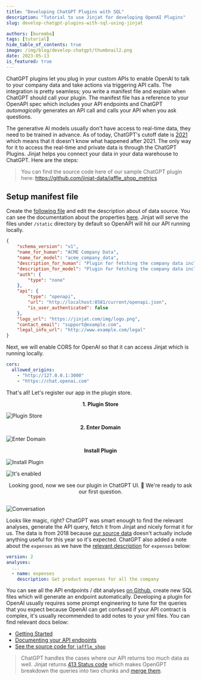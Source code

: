 ```yaml
---
title: "Developing ChatGPT Plugins with SQL"
description: "Tutorial to use Jinjat for developing OpenAI Plugins"
slug: develop-chatgpt-plugins-with-sql-using-jinjat

authors: [buremba]
tags: [tutorial]
hide_table_of_contents: true
image: /img/blog/develop-chatgpt/thumbnail2.png
date: 2023-05-13
is_featured: true
---
```


ChatGPT plugins let you plug in your custom APIs to enable OpenAI to talk to your company data and take actions via triggering API calls. The integration is pretty seamless; you write a manifest file and explain when ChatGPT should call your plugin. The manifest file has a reference to your OpenAPI spec which includes your API endpoints and ChatGPT *automagically* generates an API call and calls your API when you ask questions. 

The generative AI models usually don't have access to real-time data, they need to be trained in advance. As of today, ChatGPT's cutoff date is [2021](https://community.openai.com/t/knowledge-cutoff-date-of-september-2021/66215) which means that it doesn't know what happened after 2021. The only way for it to access the real-time and private data is through the ChatGPT Plugins. Jinjat helps you connect your data in your data warehouse to ChatGPT. Here are the steps:

<!--truncate-->

> You can find the source code here of our sample ChatGPT plugin here: https://github.com/jinjat-data/jaffle_shop_metrics

## Setup manifest file

Create the [following file](https://github.com/jinjat-data/jaffle_shop_metrics/blob/main/static/.well-known/ai-plugin.json) and edit the description about of data source. You can see the documentation about the properties [here](https://platform.openai.com/docs/plugins/getting-started/plugin-manifest). Jinjat will serve the files under `/static` directory by default so OpenAPI will hit our API running locally.

<File name='/static/.well-known/ai-plugin.json'>

```json
{
    "schema_version": "v1",
    "name_for_human": "ACME Company Data",
    "name_for_model": "acme_company_data",
    "description_for_human": "Plugin for fetching the company data including business metrics including website, marketing, finance data",
    "description_for_model": "Plugin for fetching the company data including business metrics including website, marketing, finance data",
    "auth": {
        "type": "none"
    },
    "api": {
        "type": "openapi",
        "url": "http://localhost:8581/current/openapi.json",
        "is_user_authenticated": false
    },
    "logo_url": "https://jinjat.com/img/logo.png",
    "contact_email": "support@example.com",
    "legal_info_url": "http://www.example.com/legal"
}
```

</File>

Next, we will enable CORS for OpenAI so that it can access Jinjat which is running locally. 

<File name='jinjat_project.yml'>

```yml
cors:
  allowed_origins:
    - "http://127.0.0.1:3000"
    - "https://chat.openai.com"

```

</File>

That's all! Let's register our app in the plugin store.

<center><b> 1. Plugin Store </b></center>

![Plugin Store](/img/blog/develop-chatgpt/plugin-store.png)

<center><b> 2. Enter Domain </b></center>

![Enter Domain](pathname:///img/blog/develop-chatgpt/enter-domain.png)

<center><b> Install Plugin </b></center>

![Install Plugin](/img/blog/develop-chatgpt/install-plugin.png)

![It's enabled](pathname:///img/blog/develop-chatgpt/enabled.png)

<center>Looking good, now we see our plugin in ChatGPT UI. 🚀 We're ready to ask our first question.</center>

##

![Conversation](pathname:///img/blog/develop-chatgpt/conversation.png)


Looks like magic, right? ChatGPT was smart enough to find the relevant analyses, generate the API query, fetch it from Jinjat and nicely format it for us. 
The data is from 2018 because [our source data](https://github.com/jinjat-data/jaffle_shop_metrics/blob/main/seeds/raw_orders.csv) doesn't actually include anything useful for this year so it's expected. ChatGPT also added a note about the `expenses` as we have the [relevant description](https://github.com/jinjat-data/jaffle_shop_metrics/blob/main/analyses/schema.yml#L22) for `expenses` below:

```yml
version: 2
analyses:
  ...
  - name: expenses
    description: Get product expenses for all the company
```

You can see all the API endpoints / dbt analyses [on Github](https://github.com/jinjat-data/jaffle_shop_metrics/tree/main/analyses), create new SQL files which will generate an endpoint automatically. Developing a plugin for OpenAI usually requires some prompt engineering to tune for the queries that you expect because OpenAI can get confused if your API contract is complex, it's usually recommended to add notes to your yml files. You can find relevant docs below:

* [Getting Started](https://jinjat.com/docs/getting-started)
* [Documenting your API endpoints](https://jinjat.com/reference/analysis-properties)
* [See the source code for `jaffle_shop`](https://github.com/jinjat-data/jaffle_shop_metrics)

> ChatGPT handles the cases where our API returns too much data as well. Jinjat returns [413 Status code](https://developer.mozilla.org/en-US/docs/Web/HTTP/Status/413) which makes  OpenGPT breakdown the queries into two chunks and [merge them](https://share.cleanshot.com/88HQspGy).

